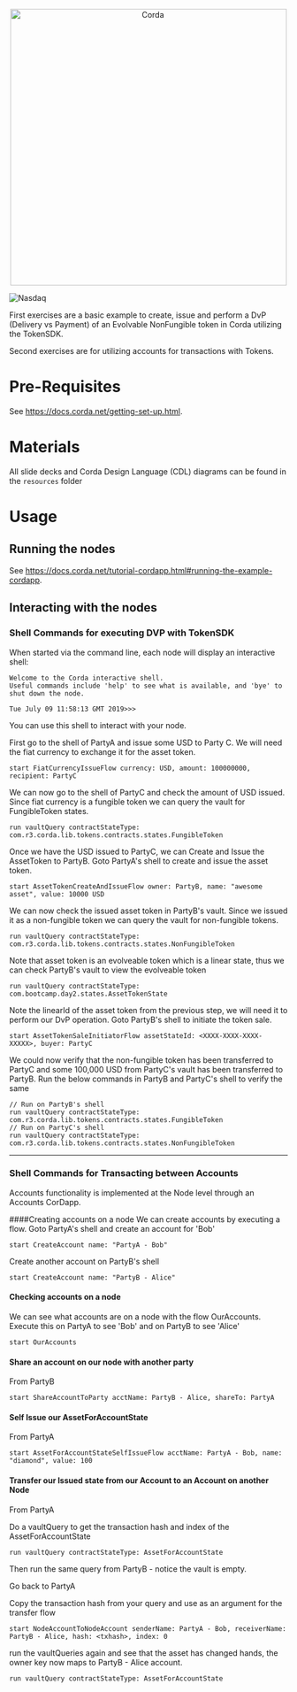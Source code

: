 <p align="center">
  <img src="https://camo.githubusercontent.com/a7b7d659d6e01a9e49ff2d9919f7a66d84aac66e/68747470733a2f2f7777772e636f7264612e6e65742f77702d636f6e74656e742f75706c6f6164732f323031362f31312f66673030355f636f7264615f622e706e67" alt="Corda" width="500">
  <p></p>
  <img src="https://www.bootcampbaltic.com/static2/ico/og_image_social.png" alt="Nasdaq">
</p>


First exercises are a basic example to create, issue and perform a DvP (Delivery vs Payment) of an Evolvable NonFungible token in Corda utilizing the TokenSDK. 

Second exercises are for utilizing accounts for transactions with Tokens.

# Pre-Requisites

See https://docs.corda.net/getting-set-up.html.

# Materials

All slide decks and Corda Design Language (CDL) diagrams can be found in the `resources` folder

# Usage

## Running the nodes

See https://docs.corda.net/tutorial-cordapp.html#running-the-example-cordapp.

## Interacting with the nodes

### Shell Commands for executing DVP with TokenSDK

When started via the command line, each node will display an interactive shell:

    Welcome to the Corda interactive shell.
    Useful commands include 'help' to see what is available, and 'bye' to shut down the node.
    
    Tue July 09 11:58:13 GMT 2019>>>

You can use this shell to interact with your node.

First go to the shell of PartyA and issue some USD to Party C. We will need the fiat currency to exchange it for the asset token. 

    start FiatCurrencyIssueFlow currency: USD, amount: 100000000, recipient: PartyC

We can now go to the shell of PartyC and check the amount of USD issued. Since fiat currency is a fungible token we can query the vault for FungibleToken states.

    run vaultQuery contractStateType: com.r3.corda.lib.tokens.contracts.states.FungibleToken
    
Once we have the USD issued to PartyC, we can Create and Issue the AssetToken to PartyB. Goto PartyA's shell to create and issue the asset token.
    
    start AssetTokenCreateAndIssueFlow owner: PartyB, name: "awesome asset", value: 10000 USD
    
We can now check the issued asset token in PartyB's vault. Since we issued it as a non-fungible token we can query the vault for non-fungible tokens.
    
    run vaultQuery contractStateType: com.r3.corda.lib.tokens.contracts.states.NonFungibleToken
    
Note that asset token is an evolveable token which is a linear state, thus we can check PartyB's vault to view the evolveable token

    run vaultQuery contractStateType: com.bootcamp.day2.states.AssetTokenState
    
Note the linearId of the asset token from the previous step, we will need it to perform our DvP operation. Goto PartyB's shell to initiate the token sale.
    
    start AssetTokenSaleInitiatorFlow assetStateId: <XXXX-XXXX-XXXX-XXXXX>, buyer: PartyC
    
We could now verify that the non-fungible token has been transferred to PartyC and some 100,000 USD from PartyC's vault has been transferred to PartyB. Run the below commands in PartyB and PartyC's shell to verify the same
    
    // Run on PartyB's shell
    run vaultQuery contractStateType: com.r3.corda.lib.tokens.contracts.states.FungibleToken
    // Run on PartyC's shell
    run vaultQuery contractStateType: com.r3.corda.lib.tokens.contracts.states.NonFungibleToken

---

### Shell Commands for Transacting between Accounts

Accounts functionality is implemented at the Node level through an Accounts CorDapp. 

####Creating accounts on a node
We can create accounts by executing a flow.
Goto PartyA's shell and create an account for 'Bob'

``
start CreateAccount name: "PartyA - Bob"
``

Create another account on PartyB's shell

``
start CreateAccount name: "PartyB - Alice"
``


#### Checking accounts on a node
We can see what accounts are on a node with the flow OurAccounts. 
Execute this on PartyA to see 'Bob' and on PartyB to see 'Alice'

``
start OurAccounts
``

#### Share an account on our node with another party

From PartyB

``
start ShareAccountToParty acctName: PartyB - Alice, shareTo: PartyA
``

#### Self Issue our AssetForAccountState

From PartyA

``
start AssetForAccountStateSelfIssueFlow acctName: PartyA - Bob, name: "diamond", value: 100
``

#### Transfer our Issued state from our Account to an Account on another Node

From PartyA

Do a vaultQuery to get the transaction hash and index of the AssetForAccountState

``
run vaultQuery contractStateType: AssetForAccountState
``

Then run the same query from PartyB - notice the vault is empty.

Go back to PartyA

Copy the transaction hash from your query and use as an argument for the transfer flow

``
start NodeAccountToNodeAccount senderName: PartyA - Bob, receiverName: PartyB - Alice, hash: <txhash>, index: 0
``

run the vaultQueries again and see that the asset has changed hands, the owner key now
maps to PartyB - Alice account.

``
run vaultQuery contractStateType: AssetForAccountState
``